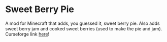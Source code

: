 # Sweet Berry Pie

A mod for Minecraft that adds, you guessed it, sweet berry pie. Also adds sweet berry jam and cooked sweet berries (used to make the pie and jam). Curseforge link [here](https://www.curseforge.com/minecraft/mc-mods/sweet-berry-pie)!

